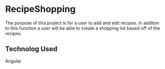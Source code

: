# RecipeShopping

The purpose of this project is for a user to add and edit recipes. In additon to this function a user will be able to create a shopping list based off of the recipes. 

## Technolog Used

Angular

